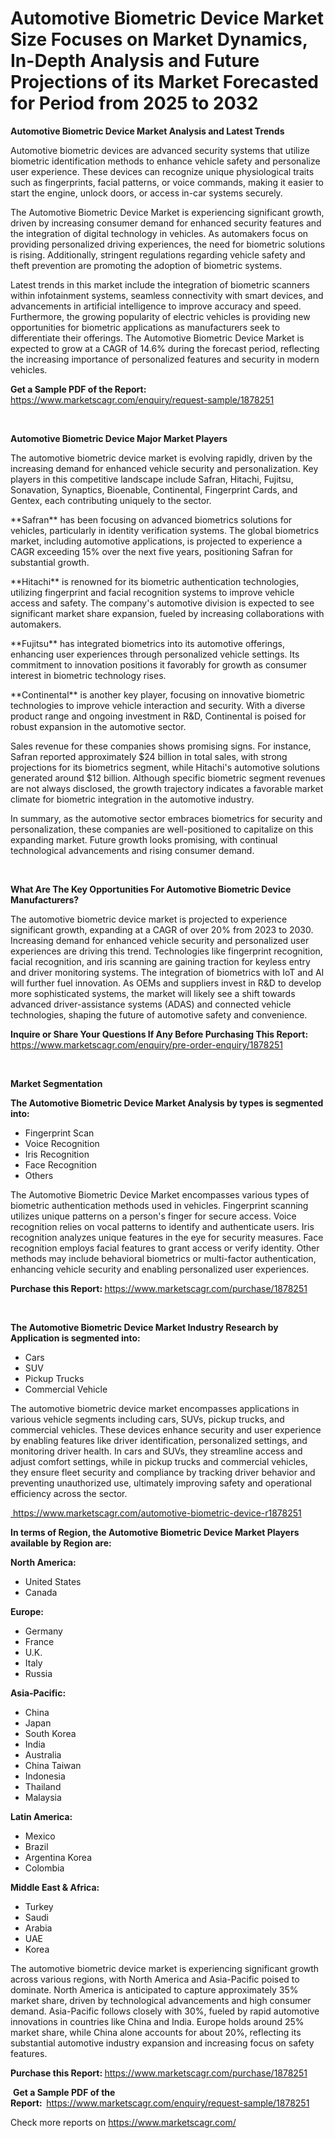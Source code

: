 <p><h1>Automotive Biometric Device Market Size Focuses on Market Dynamics, In-Depth Analysis and Future Projections of its Market Forecasted for Period from 2025 to 2032</h1></p><p><strong>Automotive Biometric Device Market Analysis and Latest Trends</strong></p>
<p><p>Automotive biometric devices are advanced security systems that utilize biometric identification methods to enhance vehicle safety and personalize user experience. These devices can recognize unique physiological traits such as fingerprints, facial patterns, or voice commands, making it easier to start the engine, unlock doors, or access in-car systems securely.</p><p>The Automotive Biometric Device Market is experiencing significant growth, driven by increasing consumer demand for enhanced security features and the integration of digital technology in vehicles. As automakers focus on providing personalized driving experiences, the need for biometric solutions is rising. Additionally, stringent regulations regarding vehicle safety and theft prevention are promoting the adoption of biometric systems.</p><p>Latest trends in this market include the integration of biometric scanners within infotainment systems, seamless connectivity with smart devices, and advancements in artificial intelligence to improve accuracy and speed. Furthermore, the growing popularity of electric vehicles is providing new opportunities for biometric applications as manufacturers seek to differentiate their offerings. The Automotive Biometric Device Market is expected to grow at a CAGR of 14.6% during the forecast period, reflecting the increasing importance of personalized features and security in modern vehicles.</p></p>
<p><strong>Get a Sample PDF of the Report:&nbsp;</strong> <a href="https://www.marketscagr.com/enquiry/request-sample/1878251?utm_campaign=2480&utm_medium=2&utm_source=Github&utm_content=ia&utm_term=28022025&utm_id=automotive-biometric-device">https://www.marketscagr.com/enquiry/request-sample/1878251</a></p>
<p>&nbsp;</p>
<p><strong>Automotive Biometric Device Major Market Players</strong></p>
<p><p>The automotive biometric device market is evolving rapidly, driven by the increasing demand for enhanced vehicle security and personalization. Key players in this competitive landscape include Safran, Hitachi, Fujitsu, Sonavation, Synaptics, Bioenable, Continental, Fingerprint Cards, and Gentex, each contributing uniquely to the sector.</p><p>**Safran** has been focusing on advanced biometrics solutions for vehicles, particularly in identity verification systems. The global biometrics market, including automotive applications, is projected to experience a CAGR exceeding 15% over the next five years, positioning Safran for substantial growth.</p><p>**Hitachi** is renowned for its biometric authentication technologies, utilizing fingerprint and facial recognition systems to improve vehicle access and safety. The company's automotive division is expected to see significant market share expansion, fueled by increasing collaborations with automakers.</p><p>**Fujitsu** has integrated biometrics into its automotive offerings, enhancing user experiences through personalized vehicle settings. Its commitment to innovation positions it favorably for growth as consumer interest in biometric technology rises.</p><p>**Continental** is another key player, focusing on innovative biometric technologies to improve vehicle interaction and security. With a diverse product range and ongoing investment in R&D, Continental is poised for robust expansion in the automotive sector.</p><p>Sales revenue for these companies shows promising signs. For instance, Safran reported approximately $24 billion in total sales, with strong projections for its biometrics segment, while Hitachi's automotive solutions generated around $12 billion. Although specific biometric segment revenues are not always disclosed, the growth trajectory indicates a favorable market climate for biometric integration in the automotive industry.</p><p>In summary, as the automotive sector embraces biometrics for security and personalization, these companies are well-positioned to capitalize on this expanding market. Future growth looks promising, with continual technological advancements and rising consumer demand.</p></p>
<p>&nbsp;</p>
<p><strong>What Are The Key Opportunities For Automotive Biometric Device Manufacturers?</strong></p>
<p><p>The automotive biometric device market is projected to experience significant growth, expanding at a CAGR of over 20% from 2023 to 2030. Increasing demand for enhanced vehicle security and personalized user experiences are driving this trend. Technologies like fingerprint recognition, facial recognition, and iris scanning are gaining traction for keyless entry and driver monitoring systems. The integration of biometrics with IoT and AI will further fuel innovation. As OEMs and suppliers invest in R&D to develop more sophisticated systems, the market will likely see a shift towards advanced driver-assistance systems (ADAS) and connected vehicle technologies, shaping the future of automotive safety and convenience.</p></p>
<p><strong>Inquire or Share Your Questions If Any Before Purchasing This Report:</strong> <a href="https://www.marketscagr.com/enquiry/pre-order-enquiry/1878251?utm_campaign=2480&utm_medium=2&utm_source=Github&utm_content=ia&utm_term=28022025&utm_id=automotive-biometric-device">https://www.marketscagr.com/enquiry/pre-order-enquiry/1878251</a></p>
<p>&nbsp;</p>
<p><strong>Market Segmentation</strong></p>
<p><strong>The Automotive Biometric Device Market Analysis by types is segmented into:</strong></p>
<p><ul><li>Fingerprint Scan</li><li>Voice Recognition</li><li>Iris Recognition</li><li>Face Recognition</li><li>Others</li></ul></p>
<p><p>The Automotive Biometric Device Market encompasses various types of biometric authentication methods used in vehicles. Fingerprint scanning utilizes unique patterns on a person's finger for secure access. Voice recognition relies on vocal patterns to identify and authenticate users. Iris recognition analyzes unique features in the eye for security measures. Face recognition employs facial features to grant access or verify identity. Other methods may include behavioral biometrics or multi-factor authentication, enhancing vehicle security and enabling personalized user experiences.</p></p>
<p><strong>Purchase this Report:&nbsp;</strong><a href="https://www.marketscagr.com/purchase/1878251?utm_campaign=2480&utm_medium=2&utm_source=Github&utm_content=ia&utm_term=28022025&utm_id=automotive-biometric-device">https://www.marketscagr.com/purchase/1878251</a></p>
<p>&nbsp;</p>
<p><strong>The Automotive Biometric Device Market Industry Research by Application is segmented into:</strong></p>
<p><ul><li>Cars</li><li>SUV</li><li>Pickup Trucks</li><li>Commercial Vehicle</li></ul></p>
<p><p>The automotive biometric device market encompasses applications in various vehicle segments including cars, SUVs, pickup trucks, and commercial vehicles. These devices enhance security and user experience by enabling features like driver identification, personalized settings, and monitoring driver health. In cars and SUVs, they streamline access and adjust comfort settings, while in pickup trucks and commercial vehicles, they ensure fleet security and compliance by tracking driver behavior and preventing unauthorized use, ultimately improving safety and operational efficiency across the sector.</p></p>
<p><a href="https://www.marketscagr.com/automotive-biometric-device-r1878251?utm_campaign=2480&utm_medium=2&utm_source=Github&utm_content=ia&utm_term=28022025&utm_id=automotive-biometric-device">&nbsp;https://www.marketscagr.com/automotive-biometric-device-r1878251</a></p>
<p><strong>In terms of Region, the Automotive Biometric Device Market Players available by Region are:</strong></p>
<p>
    <p> <strong> North America: </strong>
        <ul>
            <li>United States</li>
            <li>Canada</li>
        </ul>
        </p> 
    <p> <strong> Europe: </strong>
        <ul>
            <li>Germany</li>
            <li>France</li>
            <li>U.K.</li>
            <li>Italy</li>
            <li>Russia</li>
        </ul>
        </p> 
    <p> <strong> Asia-Pacific: </strong>
        <ul>
            <li>China</li>
            <li>Japan</li>
            <li>South Korea</li>
            <li>India</li>
            <li>Australia</li>
            <li>China Taiwan</li>
            <li>Indonesia</li>
            <li>Thailand</li>
            <li>Malaysia</li>
        </ul>
        </p> 
    <p> <strong> Latin America: </strong>
        <ul>
            <li>Mexico</li>
            <li>Brazil</li>
            <li>Argentina Korea</li>
            <li>Colombia</li>
        </ul>
        </p> 
    <p> <strong> Middle East & Africa: </strong>
        <ul>
            <li>Turkey</li>
            <li>Saudi</li>
            <li>Arabia</li>
            <li>UAE</li>
            <li>Korea</li>
        </ul>
    </p>
    </p>
<p><p>The automotive biometric device market is experiencing significant growth across various regions, with North America and Asia-Pacific poised to dominate. North America is anticipated to capture approximately 35% market share, driven by technological advancements and high consumer demand. Asia-Pacific follows closely with 30%, fueled by rapid automotive innovations in countries like China and India. Europe holds around 25% market share, while China alone accounts for about 20%, reflecting its substantial automotive industry expansion and increasing focus on safety features.</p></p>
<p><strong>Purchase this Report: </strong><a href="https://www.marketscagr.com/purchase/1878251?utm_campaign=2480&utm_medium=2&utm_source=Github&utm_content=ia&utm_term=28022025&utm_id=automotive-biometric-device">https://www.marketscagr.com/purchase/1878251</a></p>
<p>&nbsp;<strong>Get a Sample PDF of the Report:&nbsp;&nbsp;</strong><a href="https://www.marketscagr.com/enquiry/request-sample/1878251?utm_campaign=2480&utm_medium=2&utm_source=Github&utm_content=ia&utm_term=28022025&utm_id=automotive-biometric-device">https://www.marketscagr.com/enquiry/request-sample/1878251</a></p>
<p><strong></strong></p>
<p>Check more reports on <a href="https://www.marketscagr.com/?utm_campaign=2480&utm_medium=2&utm_source=Github&utm_content=ia&utm_term=28022025&utm_id=automotive-biometric-device">https://www.marketscagr.com/</a></p>